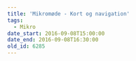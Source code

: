 ```yaml
---
title: 'Mikromøde - Kort og navigation'
tags:
  - Mikro
date_start: 2016-09-08T15:00:00
date_end: 2016-09-08T16:30:00
old_id: 6285
---
```

